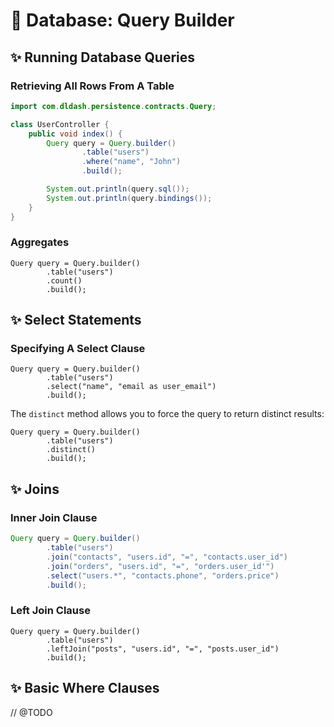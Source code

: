# 🍺 Database: Query Builder

## ✨ Running Database Queries

### Retrieving All Rows From A Table

```java
import com.dldash.persistence.contracts.Query;

class UserController {
    public void index() {
        Query query = Query.builder()
                .table("users")
                .where("name", "John")
                .build();

        System.out.println(query.sql());
        System.out.println(query.bindings());
    }
}
```

### Aggregates

```
Query query = Query.builder()
        .table("users")
        .count()
        .build();
```

## ✨ Select Statements

### Specifying A Select Clause

```
Query query = Query.builder()
        .table("users")
        .select("name", "email as user_email")
        .build();
```

The `distinct` method allows you to force the query to return distinct results:

```
Query query = Query.builder()
        .table("users")
        .distinct()
        .build();
```

## ✨ Joins

### Inner Join Clause

```java
Query query = Query.builder()
        .table("users")
        .join("contacts", "users.id", "=", "contacts.user_id")
        .join("orders", "users.id", "=", "orders.user_id'")
        .select("users.*", "contacts.phone", "orders.price")
        .build();
```

### Left Join Clause

```
Query query = Query.builder()
        .table("users")
        .leftJoin("posts", "users.id", "=", "posts.user_id")
        .build();
```

## ✨ Basic Where Clauses

// @TODO